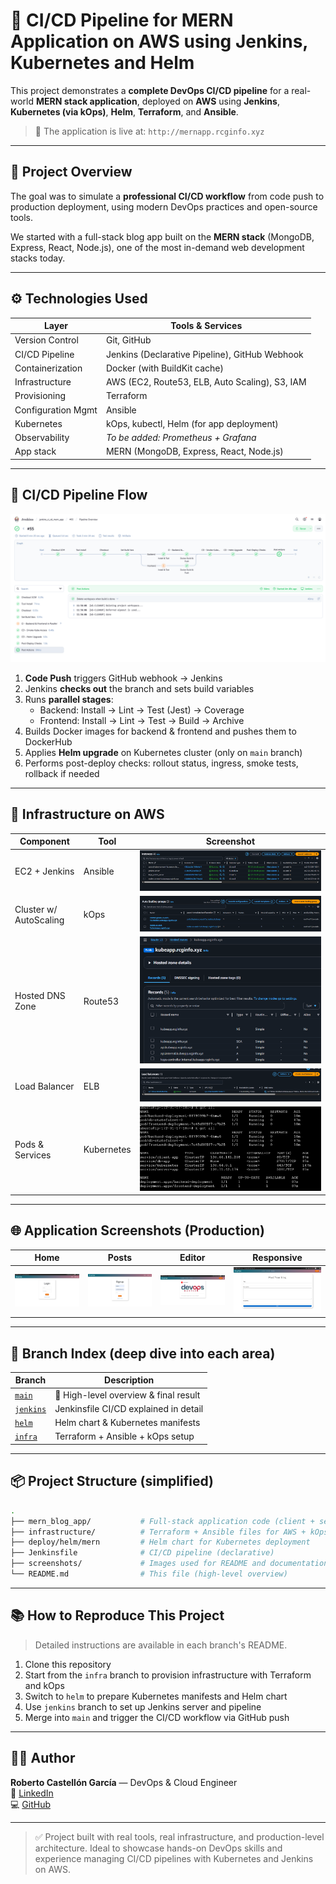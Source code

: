 # 🧪 CI/CD Pipeline for MERN Application on AWS using Jenkins, Kubernetes and Helm

This project demonstrates a **complete DevOps CI/CD pipeline** for a real-world **MERN stack application**, deployed on **AWS** using **Jenkins**, **Kubernetes (via kOps)**, **Helm**, **Terraform**, and **Ansible**.

> 🚀 The application is live at: `http://mernapp.rcginfo.xyz`

---

## 📌 Project Overview

The goal was to simulate a **professional CI/CD workflow** from code push to production deployment, using modern DevOps practices and open-source tools.

We started with a full-stack blog app built on the **MERN stack** (MongoDB, Express, React, Node.js), one of the most in-demand web development stacks today.

---

## ⚙️ Technologies Used

| Layer              | Tools & Services                                    |
|-------------------|------------------------------------------------------|
| Version Control    | Git, GitHub                                          |
| CI/CD Pipeline     | Jenkins (Declarative Pipeline), GitHub Webhook      |
| Containerization   | Docker (with BuildKit cache)                        |
| Infrastructure     | AWS (EC2, Route53, ELB, Auto Scaling), S3, IAM      |
| Provisioning       | Terraform                                            |
| Configuration Mgmt | Ansible                                              |
| Kubernetes         | kOps, kubectl, Helm (for app deployment)            |
| Observability      | *To be added: Prometheus + Grafana*                 |
| App stack          | MERN (MongoDB, Express, React, Node.js)             |

---

## 🔁 CI/CD Pipeline Flow

![Pipeline Screenshot](screenshots/jenkins-pipeline.png)

1. **Code Push** triggers GitHub webhook → Jenkins
2. Jenkins **checks out** the branch and sets build variables
3. Runs **parallel stages**:
   - Backend: Install → Lint → Test (Jest) → Coverage
   - Frontend: Install → Lint → Test → Build → Archive
4. Builds Docker images for backend & frontend and pushes them to DockerHub
5. Applies **Helm upgrade** on Kubernetes cluster (only on `main` branch)
6. Performs post-deploy checks: rollout status, ingress, smoke tests, rollback if needed

---

## 🧱 Infrastructure on AWS

| Component           | Tool         | Screenshot                            |
|--------------------|--------------|----------------------------------------|
| EC2 + Jenkins       | Ansible      | ![](screenshots/ec2-instances.png)     |
| Cluster w/ AutoScaling | kOps     | ![](screenshots/cluster-asg.png)       |
| Hosted DNS Zone     | Route53      | ![](screenshots/hosted-zone.png)       |
| Load Balancer       | ELB          | ![](screenshots/load-balancer.png)     |
| Pods & Services     | Kubernetes   | ![](screenshots/pods-svc-deploy.png)   |

---

## 🌐 Application Screenshots (Production)

| Home | Posts | Editor | Responsive |
|------|-------|--------|------------|
| ![](screenshots/app-prod-1.png) | ![](screenshots/app-prod-2.png) | ![](screenshots/app-prod-3.png) | ![](screenshots/app-prod-4.png) |

---

## 📁 Branch Index (deep dive into each area)

| Branch       | Description                                           |
|--------------|-------------------------------------------------------|
| [`main`](https://github.com/Roberto-1998/jenkins_ci_cd_mern_app/tree/main)       | 📌 High-level overview & final result |
| [`jenkins`](https://github.com/Roberto-1998/jenkins_ci_cd_mern_app/tree/jenkins)     | Jenkinsfile CI/CD explained in detail |
| [`helm`](https://github.com/Roberto-1998/jenkins_ci_cd_mern_app/tree/helm)        | Helm chart & Kubernetes manifests     |
| [`infra`](https://github.com/Roberto-1998/jenkins_ci_cd_mern_app/tree/infra)       | Terraform + Ansible + kOps setup      |

---

## 📦 Project Structure (simplified)
```bash
.
├── mern_blog_app/           # Full-stack application code (client + server)
├── infrastructure/          # Terraform + Ansible files for AWS + kOps
├── deploy/helm/mern         # Helm chart for Kubernetes deployment
├── Jenkinsfile              # CI/CD pipeline (declarative)
├── screenshots/             # Images used for README and documentation
└── README.md                # This file (high-level overview)
```

---

## 📚 How to Reproduce This Project

> Detailed instructions are available in each branch's README.

1. Clone this repository
2. Start from the `infra` branch to provision infrastructure with Terraform and kOps
3. Switch to `helm` to prepare Kubernetes manifests and Helm chart
4. Use `jenkins` branch to set up Jenkins server and pipeline
5. Merge into `main` and trigger the CI/CD workflow via GitHub push

---

## 👨‍💻 Author

**Roberto Castellón García** — DevOps & Cloud Engineer  
🔗 [LinkedIn](https://www.linkedin.com/in/roberto-castellon-garcia-3261ba190)  
💻 [GitHub](https://github.com/Roberto-1998)

---

> ✅ Project built with real tools, real infrastructure, and production-level architecture.
> Ideal to showcase hands-on DevOps skills and experience managing CI/CD pipelines with Kubernetes and Jenkins on AWS.